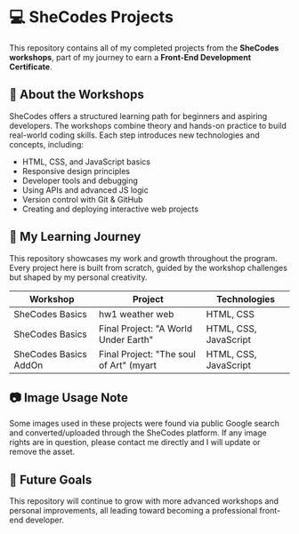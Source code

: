# 💻 SheCodes Projects

This repository contains all of my completed projects from the **SheCodes workshops**, part of my journey to earn a **Front-End Development Certificate**.

## 🧠 About the Workshops

SheCodes offers a structured learning path for beginners and aspiring developers. The workshops combine theory and hands-on practice to build real-world coding skills. Each step introduces new technologies and concepts, including:

- HTML, CSS, and JavaScript basics  
- Responsive design principles  
- Developer tools and debugging  
- Using APIs and advanced JS logic  
- Version control with Git & GitHub  
- Creating and deploying interactive web projects  

## 🧪 My Learning Journey

This repository showcases my work and growth throughout the program. Every project here is built from scratch, guided by the workshop challenges but shaped by my personal creativity.

| Workshop             | Project                                 | Technologies           |
|----------------------|-----------------------------------------|------------------------|
| SheCodes Basics      | hw1 weather web                         | HTML, CSS              |
| SheCodes Basics      | Final Project: "A World Under Earth"    | HTML, CSS, JavaScript  |
| SheCodes Basics AddOn| Final Project: "The soul of Art" (myart | HTML, CSS, JavaScript  |

## 📷 Image Usage Note

Some images used in these projects were found via public Google search and converted/uploaded through the SheCodes platform. If any image rights are in question, please contact me directly and I will update or remove the asset.

## 🧩 Future Goals

This repository will continue to grow with more advanced workshops and personal improvements, all leading toward becoming a professional front-end developer.
